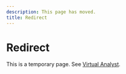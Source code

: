 ```yaml
---
description: This page has moved.
title: Redirect
---
```


# Redirect

This is a temporary page. See [Virtual Analyst](../virtual-analyst.md).
